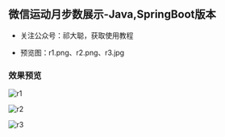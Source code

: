 ## 微信运动月步数展示-Java,SpringBoot版本

- 关注公众号：祁大聪，获取使用教程

- 预览图：r1.png、r2.png、r3.jpg



### 效果预览

![r1](https://cdn.staticaly.com/gh/qicongmark/blob-img@master/r1.729mgqtlqhs0.webp)

![r2](https://cdn.staticaly.com/gh/qicongmark/blob-img@master/r2.mpnt7ylzxgw.webp)

![r3](https://cdn.staticaly.com/gh/qicongmark/blob-img@master/r3.4b1g55mxzds0.webp)

